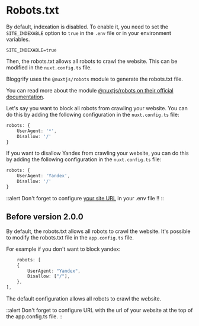 # Robots.txt

By default, indexation is disabled. To enable it, you need to set the `SITE_INDEXABLE` option to `true` in the `.env` file or in your environment variables.

```env 
SITE_INDEXABLE=true
```

Then, the robots.txt allows all robots to crawl the website. This can be modified in the `nuxt.config.ts` file.

Bloggrify uses the `@nuxtjs/robots` module to generate the robots.txt file. 

You can read more about the module [@nuxtjs/robots on their official documentation](https://nuxtseo.com/docs/robots/getting-started/introduction).

Let's say you want to block all robots from crawling your website. You can do this by adding the following configuration in the `nuxt.config.ts` file:

```typescript
robots: { 
    UserAgent: '*',
    Disallow: '/'
}
```

If you want to disallow Yandex from crawling your website, you can do this by adding the following configuration in the `nuxt.config.ts` file:

```typescript
robots: { 
    UserAgent: 'Yandex',
    Disallow: '/'
}
```

::alert
Don't forget to configure [your site URL](/introduction/configuration) in your .env file !!
::

## Before version 2.0.0

By default, the robots.txt allows all robots to crawl the website. It's possible to modify the robots.txt file in the `app.config.ts` file.

For example if you don't want to block yandex:
```typescript
    robots: [
    {
        UserAgent: "Yandex",
        Disallow: ["/"],
    },
],
```

The default configuration allows all robots to crawl the website.

::alert
Don't forget to configure URL with the url of your website at the top of the app.config.ts file.
::
